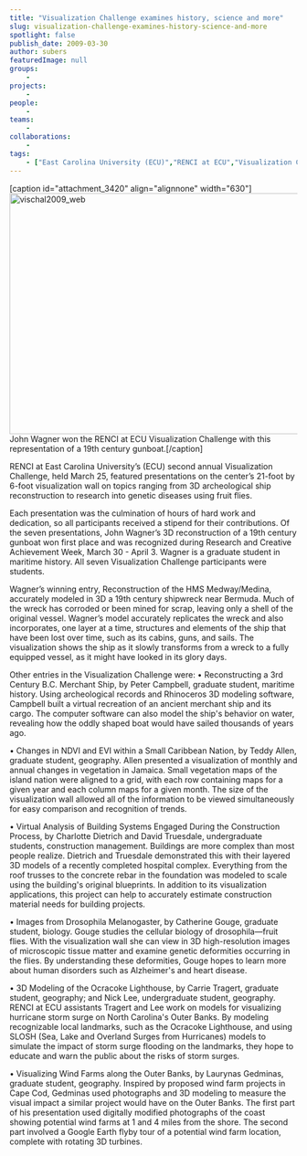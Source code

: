 ```yaml
---
title: "Visualization Challenge examines history, science and more"
slug: visualization-challenge-examines-history-science-and-more
spotlight: false
publish_date: 2009-03-30
author: subers
featuredImage: null
groups:
    - 
projects:
    - 
people:
    - 
teams: 
    - 
collaborations:
    - 
tags:
    - ["East Carolina University (ECU)","RENCI at ECU","Visualization Challenge"]
---
```

[caption id="attachment_3420" align="alignnone" width="630"]<a href="http://www.renci.org/wp-content/uploads/2009/03/vischal2009_web.jpg"><img class="wp-image-3420 size-full" title="vischal2009_web" src="http://www.renci.org/wp-content/uploads/2009/03/vischal2009_web.jpg" alt="vischal2009_web" width="630" height="422" /></a> John Wagner won the RENCI at ECU Visualization Challenge with this representation of a 19th century gunboat.[/caption]

RENCI at East Carolina University’s (ECU) second annual Visualization Challenge, held March 25, featured presentations on the center’s 21-foot by 6-foot visualization wall on topics ranging from 3D archeological ship reconstruction to research into genetic diseases using fruit flies.

<!--more-->

Each presentation was the culmination of hours of hard work and dedication, so all participants received a stipend for their contributions. Of the seven presentations, John Wagner’s 3D reconstruction of a 19th century gunboat won first place and was recognized during Research and Creative Achievement Week, March 30 - April 3. Wagner is a graduate student in maritime history. All seven Visualization Challenge participants were students.

Wagner’s winning entry, Reconstruction of the HMS Medway/Medina, accurately modeled in 3D a 19th century shipwreck near Bermuda. Much of the wreck has corroded or been mined for scrap, leaving only a shell of the original vessel. Wagner’s model accurately replicates the wreck and also incorporates, one layer at a time, structures and elements of the ship that have been lost over time, such as its cabins, guns, and sails. The visualization shows the ship as it slowly transforms from a wreck to a fully equipped vessel, as it might have looked in its glory days.

Other entries in the Visualization Challenge were:
• Reconstructing a 3rd Century B.C. Merchant Ship, by Peter Campbell, graduate student, maritime history. Using archeological records and Rhinoceros 3D modeling software, Campbell built a virtual recreation of an ancient merchant ship and its cargo. The computer software can also model the ship's behavior on water, revealing how the oddly shaped boat would have sailed thousands of years ago.

• Changes in NDVI and EVI within a Small Caribbean Nation, by Teddy Allen, graduate student, geography. Allen presented a visualization of monthly and annual changes in vegetation in Jamaica. Small vegetation maps of the island nation were aligned to a grid, with each row containing maps for a given year and each column maps for a given month. The size of the visualization wall allowed all of the information to be viewed simultaneously for easy comparison and recognition of trends.

• Virtual Analysis of Building Systems Engaged During the Construction Process, by Charlotte Dietrich and David Truesdale, undergraduate students, construction management. Buildings are more complex than most people realize. Dietrich and Truesdale demonstrated this with their layered 3D models of a recently completed hospital complex. Everything from the roof trusses to the concrete rebar in the foundation was modeled to scale using the building's original blueprints. In addition to its visualization applications, this project can help to accurately estimate construction material needs for building projects.

• Images from Drosophila Melanogaster, by Catherine Gouge, graduate student, biology. Gouge studies the cellular biology of drosophila—fruit flies. With the visualization wall she can view in 3D high-resolution images of microscopic tissue matter and examine genetic deformities occurring in the flies. By understanding these deformities, Gouge hopes to learn more about human disorders such as Alzheimer's and heart disease.

• 3D Modeling of the Ocracoke Lighthouse, by Carrie Tragert, graduate student, geography; and Nick Lee, undergraduate student, geography. RENCI at ECU assistants Tragert and Lee work on models for visualizing hurricane storm surge on North Carolina's Outer Banks. By modeling recognizable local landmarks, such as the Ocracoke Lighthouse, and using SLOSH (Sea, Lake and Overland Surges from Hurricanes) models to simulate the impact of storm surge flooding on the landmarks, they hope to educate and warn the public about the risks of storm surges.

• Visualizing Wind Farms along the Outer Banks, by Laurynas Gedminas, graduate student, geography. Inspired by proposed wind farm projects in Cape Cod, Gedminas used photographs and 3D modeling to measure the visual impact a similar project would have on the Outer Banks. The first part of his presentation used digitally modified photographs of the coast showing potential wind farms at 1 and 4 miles from the shore. The second part involved a Google Earth flyby tour of a potential wind farm location, complete with rotating 3D turbines.
